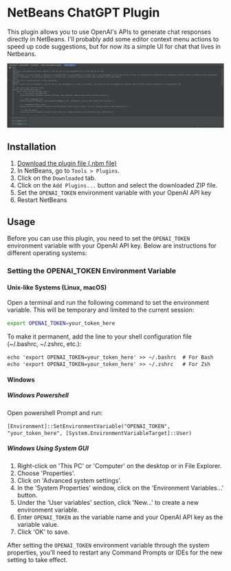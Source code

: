 # NetBeans ChatGPT Plugin

This plugin allows you to use OpenAI's APIs to generate chat responses directly in NetBeans. I'll probably add some editor context menu actions to speed up code suggestions, but for now its a simple UI for chat that lives in Netbeans.

![Screenshot](screenshots/demo.png)

## Installation

1. [Download the plugin file (.nbm file)](https://github.com/Hillrunner2008/netbeans-chatgpt/releases/download/0.0.1/netbeans-chatgpt-0.0.1.nbm)
2. In NetBeans, go to `Tools > Plugins`.
3. Click on the `Downloaded` tab.
4. Click on the `Add Plugins...` button and select the downloaded ZIP file.
5. Set the `OPENAI_TOKEN` environment variable with your OpenAI API key
6. Restart NetBeans

## Usage

Before you can use this plugin, you need to set the `OPENAI_TOKEN` environment variable with your OpenAI API key. Below are instructions for different operating systems:

### Setting the OPENAI_TOKEN Environment Variable

#### Unix-like Systems (Linux, macOS)
Open a terminal and run the following command to set the environment variable. This will be temporary and limited to the current session:
```bash
export OPENAI_TOKEN=your_token_here
```
To make it permanent, add the line to your shell configuration file (~/.bashrc, ~/.zshrc, etc.):
```
echo 'export OPENAI_TOKEN=your_token_here' >> ~/.bashrc  # For Bash
echo 'export OPENAI_TOKEN=your_token_here' >> ~/.zshrc   # For Zsh
```
#### Windows 
##### Windows Powershell
Open powershell Prompt and run:
```
[Environment]::SetEnvironmentVariable("OPENAI_TOKEN", "your_token_here", [System.EnvironmentVariableTarget]::User)
```
##### Windows Using System GUI

1. Right-click on 'This PC' or 'Computer' on the desktop or in File Explorer.
2. Choose 'Properties'.
3. Click on 'Advanced system settings'.
4. In the 'System Properties' window, click on the 'Environment Variables...' button.
5. Under the 'User variables' section, click 'New...' to create a new environment variable.
6. Enter `OPENAI_TOKEN` as the variable name and your OpenAI API key as the variable value.
7. Click 'OK' to save.

After setting the `OPENAI_TOKEN` environment variable through the system properties, you'll need to restart any Command Prompts or IDEs for the new setting to take effect.
